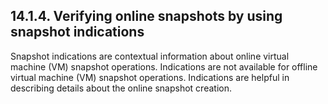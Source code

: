 ## 14.1.4. Verifying online snapshots by using snapshot indications

Snapshot indications are contextual information about online virtual machine (VM) snapshot operations. Indications are not available for offline virtual machine (VM) snapshot operations. Indications are helpful in describing details about the online snapshot creation.

